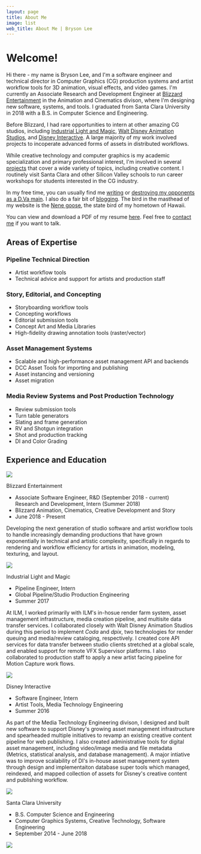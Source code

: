 ```yaml
---
layout: page
title: About Me
image: list
web_title: About Me | Bryson Lee
---
```


# Welcome!

Hi there - my name is Bryson Lee, and I'm a software engineer and technical director in Computer Graphics (CG) production systems and artist workflow tools for 3D animation, visual effects, and video games. I'm currently an Associate Research and Development Engineer at [Blizzard Entertainment](http://www.blizzard.com) in the Animation and Cinematics divison, where I'm designing new software, systems, and tools. I graduated from Santa Clara University in 2018 with a B.S. in Computer Science and Engineering.

Before Blizzard, I had rare opportunities to intern at other amazing CG studios, including [Industrial Light and Magic](http://www.ilm.com/), [Walt Disney Animation Studios](https://www.disneyanimation.com/), and [Disney Interactive](https://dcpi.disney.com/). A large majority of my work involved projects to incoperate advanced forms of assets in distributed workflows.

While creative technology and computer graphics is my academic specialization and primary professional interest, I'm involved in several [projects](https://brysonlee.com/projects) that cover a wide variety of topics, including creative content. I routinely visit Santa Clara and other Silicon Valley schools to run career workshops for students interested in the CG industry.

In my free time, you can usually find me [writing](https://en.wikipedia.org/wiki/Fiction_writing) or [destroying my opponents as a D.Va main](https://en.wikipedia.org/wiki/D.Va). I also do a fair bit of [blogging](https://brysonlee.com/blog). The bird in the masthead of my website is the [Nene goose](https://en.wikipedia.org/wiki/Nene_(bird)), the state bird of my hometown of Hawaii.

You can view and download a PDF of my resume [here](/assets/files/Bryson_Lee_Resume.pdf). Feel free to [contact me](https://brysonlee.com/contact) if you want to talk.

## Areas of Expertise
### Pipeline Technical Direction
* Artist workflow tools
* Technical advice and support for artists and production staff

### Story, Editorial, and Concepting
* Storyboarding workflow tools
* Concepting workflows
* Editorial submission tools
* Concept Art and Media Libraries
* High-fidelity drawing annotation tools (raster/vector)

### Asset Management Systems
* Scalable and high-performance asset management API and backends
* DCC Asset Tools for importing and publishing 
* Asset instancing and versioning
* Asset migration

### Media Review Systems and Post Production Technology 
* Review submission tools
* Turn table generators
* Slating and frame generation
* RV and Shotgun integration
* Shot and production tracking
* DI and Color Grading

## Experience and Education
<div class="resume-container">
  <div class="resume-header-container"> 
    <img class="hidden-xs-down" src="/assets/img/blizzard_square.gif">
    <div class="resume-header-text-container">
      <p class="resume-header-title">Blizzard Entertainment</p>
      <ul class="fa-ul">
        <li><span class="fa-li"><i class="far fa-id-card fa-fw"></i></span>Associate Software Engineer, R&D (September 2018 - current)<br /> Research and Development, Intern (Summer 2018)</li>
        <li><span class="fa-li"><i class="fas fa-sitemap fa-fw"></i></span>Blizzard Animation, Cinematics, Creative Development and Story</li>
        <li><span class="fa-li"><i class="far fa-calendar-alt fa-fw"></i></span>June 2018 - Present</li>
      </ul>
    </div>
  </div>
  <div class="resume-text-container">
    <p>Developing the next generation of studio software and artist workflow tools to handle increasingly demanding productions that have grown exponentially in technical and artistic complexity, specifically in regards to rendering and workflow efficiency for artists in animation, modeling, texturing, and layout.</p>
  </div>
</div>
<div class="resume-container">
  <div class="resume-header-container"> 
    <img class="hidden-xs-down" src="/assets/img/ilm_square.png">
    <div class="resume-header-text-container">
      <p class="resume-header-title">Industrial Light and Magic</p>
      <ul class="fa-ul">
        <li><span class="fa-li"><i class="far fa-id-card fa-fw"></i></span>Pipeline Engineer, Intern</li>
        <li><span class="fa-li"><i class="fas fa-sitemap fa-fw"></i></span>Global Pipeline/Studio Production Engineering</li>
        <li><span class="fa-li"><i class="far fa-calendar-alt fa-fw"></i></span>Summer 2017</li>
      </ul>
    </div>
  </div>
  <div class="resume-text-container">
    <p>At ILM, I worked primarily with ILM's in-hosue render farm system, asset management infrastructure, media creation pipeline, and multisite data transfer services. I collaborated closely with Walt Disney Animation Studios during this period to implement <i>Coda</i> and <i>dpix</i>, two technologies for render queuing and media/review cataloging, respectively. I created core API services for data transfer between studio clients stretched at a global scale, and enabled support for remote VFX Supervisor platforms. I also collaborated to production staff to apply a new artist facing pipeline for Motion Capture work flows.</p>
  </div>
</div>
<div class="resume-container">
  <div class="resume-header-container"> 
    <img class="hidden-xs-down" src="/assets/img/disney_square.png">
    <div class="resume-header-text-container">
      <p class="resume-header-title">Disney Interactive</p>
      <ul class="fa-ul">
        <li><span class="fa-li"><i class="far fa-id-card fa-fw"></i></span>Software Engineer, Intern</li>
        <li><span class="fa-li"><i class="fas fa-sitemap fa-fw"></i></span>Artist Tools, Media Technology Engineering</li>
        <li><span class="fa-li"><i class="far fa-calendar-alt fa-fw"></i></span>Summer 2016</li>
      </ul>
    </div>
  </div>
  <div class="resume-text-container">
    <p>As part of the Media Technology Engineering divison, I designed and built new software to support Disney's growing asset management infrastructure and spearheaded multiple initiatives to revamp an existing creative content pipeline for web publishing. I also created administrative tools for digital asset management, including video/image media and file metadata (Metrics, statistical analysis, and database management). A major intiative was to improve scalability of DI's in-house asset management system through design and implementaiton database super tools which managed, reindexed, and mapped collection of assets for Disney's creative content and publishing workflow.</p>
  </div>
</div>
<div class="resume-container">
  <div class="resume-header-container"> 
    <img class="hidden-xs-down" src="/assets/img/scu.png">
    <div class="resume-header-text-container">
      <p class="resume-header-title">Santa Clara University</p>
      <ul class="fa-ul">
        <li><span class="fa-li"><i class="fas fa-university fa-fw"></i></span>B.S. Computer Science and Engineering</li>
        <li><span class="fa-li"><i class="fas fa-book fa-fw"></i></span>Computer Graphics Systems, Creative Technology, Software Engineering</li>
        <li><span class="fa-li"><i class="fas fa-calendar-alt fa-fw"></i></span>September 2014 - June 2018</li>
      </ul>  
    </div>
  </div>
</div>

<img id="egggif" src="/assets/img/egg.gif">
